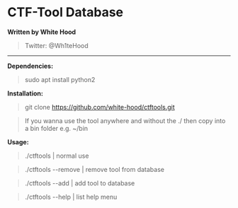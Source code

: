 # CTF-Tool Database 
**Written by White Hood**
> Twitter: @Wh1teHood

---

**Dependencies:**

>sudo apt install python2

**Installation:**

>git clone https://github.com/white-hood/ctftools.git

>If you wanna use the tool anywhere and without the ./ then copy into a bin folder e.g. ~/bin 

**Usage:**

>./ctftools          | normal use

>./ctftools --remove | remove tool from database

>./ctftools --add    | add tool to database

>./ctftools --help   | list help menu
